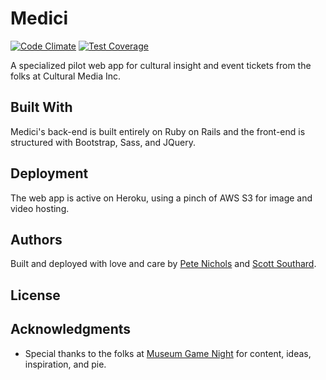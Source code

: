 # Medici
[![Code Climate](https://codeclimate.com/github/jonnorstrom/Medici/badges/gpa.svg)](https://codeclimate.com/github/jonnorstrom/Medici)
[![Test Coverage](https://codeclimate.com/github/jonnorstrom/Medici/badges/coverage.svg)](https://codeclimate.com/github/jonnorstrom/Medici/coverage)

A specialized pilot web app for cultural insight and event tickets from the folks at Cultural Media Inc.

## Built With

Medici's back-end is built entirely on Ruby on Rails and the front-end is structured with Bootstrap, Sass, and JQuery.

## Deployment

The web app is active on Heroku, using a pinch of AWS S3 for image and video hosting.

## Authors

Built and deployed with love and care by [Pete Nichols](https://github.com/PeterDrakeNichols) and [Scott Southard](https://github.com/ScottSouthard).

## License

## Acknowledgments

* Special thanks to the folks at [Museum Game Night](https://www.facebook.com/museumgamenight/) for content, ideas, inspiration, and pie.
